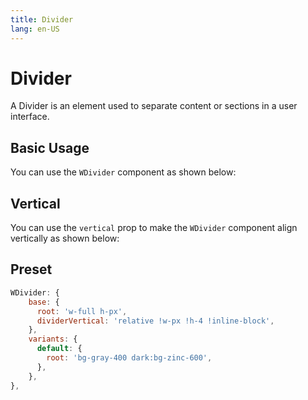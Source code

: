 ```yaml
---
title: Divider
lang: en-US
---
```


# Divider

A Divider is an element used to separate content or sections in a user interface.

## Basic Usage

You can use the `WDivider` component as shown below:

<demo src="../../components/Divider/dividerBasic.vue" />

## Vertical

You can use the `vertical` prop to make the `WDivider` component align vertically as shown below:

<demo src="../../components/Divider/dividerVertical.vue" />

## Preset

```js
WDivider: {
    base: {
      root: 'w-full h-px',
      dividerVertical: 'relative !w-px !h-4 !inline-block',
    },
    variants: {
      default: {
        root: 'bg-gray-400 dark:bg-zinc-600',
      },
    },
},
```

